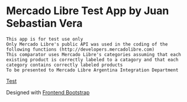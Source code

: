 Mercado Libre Test App
by Juan Sebastian Vera
===============
```
This app is for test use only
Only Mercado Libre's public API was used in the coding of the following functions (http://developers.mercadolibre.com)
This comparator uses Mercado Libre's categories assuming that each existing product is correctly labeled to a catagory and that each category contains correctly labeled products
To be presented to Mercado Libre Argentina Integration Department
```
[Test](https://bit.ly/meli-test-jsv)

Designed with [Frontend Bootstrap](https://github.com/Wolox/frontend-bootstrap)
